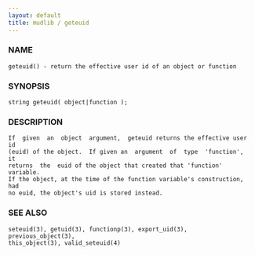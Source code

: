 ```yaml
---
layout: default
title: mudlib / geteuid
---
```


### NAME

    geteuid() - return the effective user id of an object or function

### SYNOPSIS

    string geteuid( object|function );

### DESCRIPTION

    If  given  an  object  argument,  geteuid returns the effective user id
    (euid) of the object.  If given an  argument  of  type  'function',  it
    returns  the  euid of the object that created that 'function' variable.
    If the object, at the time of the function variable's construction, had
    no euid, the object's uid is stored instead.

### SEE ALSO

    seteuid(3), getuid(3), functionp(3), export_uid(3), previous_object(3),
    this_object(3), valid_seteuid(4)

